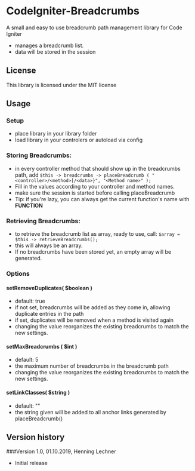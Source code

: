 CodeIgniter-Breadcrumbs
=================================================================
A small and easy to use breadcrumb path management library for Code Igniter

* manages a breadcrumb list.
* data will be stored in the session

License
-----------------------------------------------------------------
This library is licensed under the MIT license

Usage
-----------------------------------------------------------------

### Setup
* place library in your library folder
* load library in your controlers or autoload via config

### Storing Breadcrumbs:
* in every controller method that should show up in the breadcrumbs path, add 
`$this -> breadcrumbs -> placeBreadcrumb ( "<controller>/<method>[/<data>}", "<Method name>" );`
* Fill in the values according to your controller and method names.
* make sure the session is started before calling placeBreadcrumb
* Tip: if you're lazy, you can always get the current function's name with __FUNCTION__

### Retrieving Breadcrumbs:
* to retrieve the breadcrumb list as array, ready to use, call:
`$array = $this -> retrieveBreadcrumbs();`
* this will always be an array. 
* If no breadcrumbs have been stored yet, an empty array will be generated.

### Options

#### setRemoveDuplicates( $boolean )
* default: true
* if not set, breadcrumbs will be added as they come in, allowing duplicate entries in the path
* if set, duplicates will be removed when a method is visited again
* changing the value reorganizes the existing breadcrumbs to match the new settings.

#### setMaxBreadcrumbs ( $int )
* default: 5
* the maximum number of breadcrumbs in the breadcrumb path
* changing the value reorganizes the existing breadcrumbs to match the new settings.

#### setLinkClasses( $string )
* default: "" 
* the string given will be added to all anchor links generated by placeBreadcrumb()


Version history
-----------------------------------------------------------------
###Version 1.0, 01.10.2019, Henning Lechner
* Initial release
